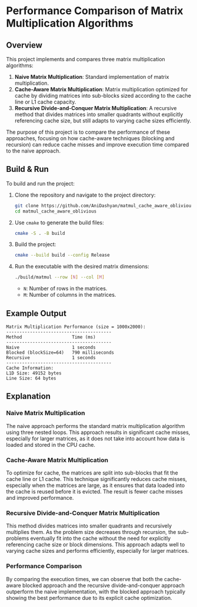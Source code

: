 # Performance Comparison of Matrix Multiplication Algorithms

## Overview

This project implements and compares three matrix multiplication algorithms:
1. **Naive Matrix Multiplication**: Standard implementation of matrix multiplication.
2. **Cache-Aware Matrix Multiplication**: Matrix multiplication optimized for cache by dividing matrices into sub-blocks sized according to the cache line or L1 cache capacity.
3. **Recursive Divide-and-Conquer Matrix Multiplication**: A recursive method that divides matrices into smaller quadrants without explicitly referencing cache size, but still adapts to varying cache sizes efficiently.

The purpose of this project is to compare the performance of these approaches, focusing on how cache-aware techniques (blocking and recursion) can reduce cache misses and improve execution time compared to the naive approach.

## Build & Run

To build and run the project:

1. Clone the repository and navigate to the project directory:
   ```bash
   git clone https://github.com/AniDashyan/matmul_cache_aware_oblivious
   cd matmul_cache_aware_oblivious
   ```

2. Use `cmake` to generate the build files:
   ```bash
   cmake -S . -B build
   ```

3. Build the project:
   ```bash
   cmake --build build --config Release
   ```

4. Run the executable with the desired matrix dimensions:
   ```bash
   ./build/matmul --row [N] --col [M]
   ```
   - `N`: Number of rows in the matrices.
   - `M`: Number of columns in the matrices.

## Example Output

```
Matrix Multiplication Performance (size = 1000x2000): 
---------------------------------------- 
Method                   Time (ms) 
---------------------------------------- 
Naive                    1 seconds 
Blocked (blockSize=64)   790 milliseconds 
Recursive                1 seconds 
---------------------------------------- 
Cache Information: 
L1D Size: 49152 bytes 
Line Size: 64 bytes 
```

## Explanation

### Naive Matrix Multiplication
The naive approach performs the standard matrix multiplication algorithm using three nested loops. This approach results in significant cache misses, especially for larger matrices, as it does not take into account how data is loaded and stored in the CPU cache.

### Cache-Aware Matrix Multiplication
To optimize for cache, the matrices are split into sub-blocks that fit the cache line or L1 cache. This technique significantly reduces cache misses, especially when the matrices are large, as it ensures that data loaded into the cache is reused before it is evicted. The result is fewer cache misses and improved performance.

### Recursive Divide-and-Conquer Matrix Multiplication
This method divides matrices into smaller quadrants and recursively multiplies them. As the problem size decreases through recursion, the sub-problems eventually fit into the cache without the need for explicitly referencing cache size or block dimensions. This approach adapts well to varying cache sizes and performs efficiently, especially for larger matrices.

### Performance Comparison
By comparing the execution times, we can observe that both the cache-aware blocked approach and the recursive divide-and-conquer approach outperform the naive implementation, with the blocked approach typically showing the best performance due to its explicit cache optimization.
